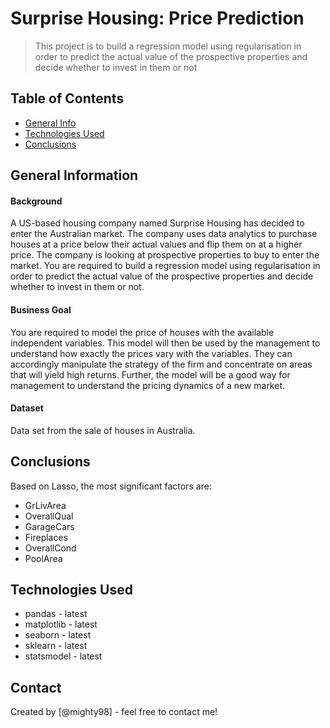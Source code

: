# Surprise Housing: Price Prediction

> This project is to build a regression model using regularisation in order to predict the actual value of the prospective properties and decide whether to invest in them or not

## Table of Contents

* [General Info](#general-information)
* [Technologies Used](#technologies-used)
* [Conclusions](#conclusions)

<!-- You can include any other section that is pertinent to your problem -->

## General Information

#### Background
A US-based housing company named Surprise Housing has decided to enter the Australian market. The company uses data analytics to purchase houses at a price below their actual values and flip them on at a higher price. 
The company is looking at prospective properties to buy to enter the market. You are required to build a regression model using regularisation in order to predict the actual value of the prospective properties and decide whether to invest in them or not.
#### Business Goal
You are required to model the price of houses with the available independent variables. This model will then be used by the management to understand how exactly the prices vary with the variables. They can accordingly manipulate the strategy of the firm and concentrate on areas that will yield high returns. Further, the model will be a good way for management to understand the pricing dynamics of a new market.
#### Dataset
Data set from the sale of houses in Australia.


## Conclusions

Based on Lasso, the most significant factors are:
- GrLivArea
- OverallQual
- GarageCars
- Fireplaces
- OverallCond
- PoolArea


## Technologies Used

- pandas - latest
- matplotlib - latest
- seaborn - latest
- sklearn - latest
- statsmodel - latest


## Contact

Created by [@mighty98] - feel free to contact me!